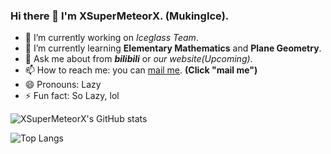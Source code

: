 ### Hi there 👋 I'm XSuperMeteorX. (MukingIce).

- 🔭 I’m currently working on *Iceglass Team*.
- 🌱 I’m currently learning **Elementary Mathematics** and **Plane Geometry**.
- 💬 Ask me about from __*bilibili*__ or *our website(Upcoming)*.
- 📫 How to reach me: you can [mail me](mailto:saffronwalk2137@foxmail.com). **(Click "mail me")**
- 😄 Pronouns: Lazy
- ⚡ Fun fact: So Lazy, lol

![XSuperMeteorX's GitHub stats](https://github-readme-stats-git-masterrstaa-rickstaa.vercel.app/api?username=XSuperMeteorX&show_icons=true&count_private=true&theme=tokyonight)

![Top Langs](https://github-readme-stats-git-masterrstaa-rickstaa.vercel.app/api/top-langs/?username=anuraghazra&layout=compact)
